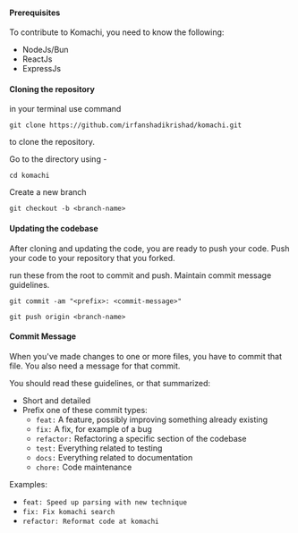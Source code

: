 #### Prerequisites

To contribute to Komachi, you need to know the following:

- NodeJs/Bun
- ReactJs
- ExpressJs

#### Cloning the repository

in your terminal use command

```
git clone https://github.com/irfanshadikrishad/komachi.git
```

to clone the repository.

Go to the directory using -

```
cd komachi
```

Create a new branch

```
git checkout -b <branch-name>
```

#### Updating the codebase

After cloning and updating the code, you are ready to push your code. Push your code to your repository that you forked.

run these from the root to commit and push. Maintain commit message guidelines.

```
git commit -am "<prefix>: <commit-message>"
```

```
git push origin <branch-name>
```

#### Commit Message

When you've made changes to one or more files, you have to commit that file. You also need a message for that commit.

You should read these guidelines, or that summarized:

- Short and detailed
- Prefix one of these commit types:
  - `feat:` A feature, possibly improving something already existing
  - `fix:` A fix, for example of a bug
  - `refactor:` Refactoring a specific section of the codebase
  - `test:` Everything related to testing
  - `docs:` Everything related to documentation
  - `chore:` Code maintenance

Examples:

- `feat: Speed up parsing with new technique`
- `fix: Fix komachi search`
- `refactor: Reformat code at komachi`
